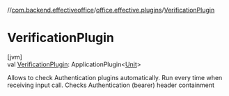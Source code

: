 //[com.backend.effectiveoffice](IdeaProjects/labs-office-elevator/effectiveOfficeBackend/documentation/gfm/index.md)/[office.effective.plugins](IdeaProjects/labs-office-elevator/effectiveOfficeBackend/documentation/gfm/com.backend.effectiveoffice/office.effective.plugins/index.md)/[VerificationPlugin](IdeaProjects/labs-office-elevator/effectiveOfficeBackend/documentation/gfm/com.backend.effectiveoffice/office.effective.plugins/-verification-plugin.md)

# VerificationPlugin

[jvm]\
val [VerificationPlugin](IdeaProjects/labs-office-elevator/effectiveOfficeBackend/documentation/gfm/com.backend.effectiveoffice/office.effective.plugins/-verification-plugin.md): ApplicationPlugin&lt;[Unit](https://kotlinlang.org/api/latest/jvm/stdlib/kotlin/-unit/index.html)&gt;

Allows to check Authentication plugins automatically. Run every time when receiving input call. Checks Authentication (bearer) header containment
